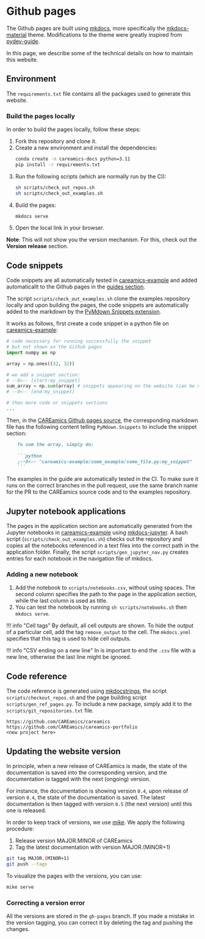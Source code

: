 # Github pages

The Github pages are built using [mkdocs](https://www.mkdocs.org/), more specifically the 
[mkdocs-material](https://squidfunk.github.io/mkdocs-material/) theme. Modifications to
the theme were greatly inspired from [pydev-guide](https://github.com/pydev-guide/pydev-guide.github.io).

In this page, we describe some of the technical details on how to maintain this website.

## Environment

The `requirements.txt` file contains all the packages used to generate this website.

### Build the pages locally

In order to build the pages locally, follow these steps:

1. Fork this repository and clone it.
2. Create a new environment and install the dependencies:
    ```bash
    conda create -n careamics-docs python=3.11
    pip install -r requirements.txt
    ```
4. Run the following scripts (which are normally run by the CI):
    ```bash
    sh scripts/check_out_repos.sh
    sh scripts/check_out_examples.sh
    ```
3. Build the pages:
    ```bash
    mkdocs serve
    ```
4. Open the local link in your browser.

**Note**: This will not show you the version mechanism. For this, check out the 
**Version release** section.


## Code snippets

Code snippets are all automatically tested in [careamics-example](https://github.com/CAREamics/careamics-examples/tree/main/applications)
and added automaticallt to the Github pages in the [guides section](../index.md).

The script `scripts/check_out_examples.sh` clone the examples repository locally and upon
building the pages, the code snippets are automatically added to the markdown by the
[PyMdown Snippets extension](https://facelessuser.github.io/pymdown-extensions/extensions/snippets/).

It works as follows, first create a code snippet in a python file on 
[careamics-example](https://github.com/CAREamics/careamics-examples/tree/main/applications):

```python title="careamics-example/some_example/some_file.py"
# code necessary for running successfully the snippet
# but not shown on the Github pages
import numpy as np

array = np.ones((32, 32))

# we add a snippet section:
# --8<-- [start:my_snippet]
sum_array = np.sum(array) # snippets appearing on the website (can be multi-lines)
# --8<-- [end:my_snippet]

# then more code or snippets sections
...
```

Then, in the [CAREamics Github pages source](https://github.com/CAREamics/careamics.github.io),
the corresponding markdown file has the following content telling `PyMdown.Snippets` to 
include the snippet section:

```markdown title="careamics.github.io/guides/some_example/some_file.py"
    To sum the array, simply do:
    
    ```python
    ;--8<-- "careamics-example/some_example/some_file.py:my_snippet"
    ```
```

The examples in the guide are automatically tested in the CI. To make sure it runs on
the correct branches in the pull request, use the same branch name for the PR to the
CAREamics source code and to the examples repository.

## Jupyter notebook applications

The pages in the application section are automatically generated from the Jupyter
notebooks in [careamics-example](https://github.com/CAREamics/careamics-examples/tree/main/applications) 
using [mkdocs-jupyter](https://github.com/danielfrg/mkdocs-jupyter).
A bash script (`scripts/check_out_examples.sh`) checks out the repository and copies 
all the notebooks referenced in a text files into the correct path in the application 
folder. Finally, the script `scripts/gen_jupyter_nav.py` creates entries for each notebook 
in the navigation file of mkdocs.


### Adding a new notebook

1. Add the notebook to `scripts/notebooks.csv`, without using spaces. The second column
  specifies the path to the page in the application section, while the last column is used 
  as title.
2. You can test the notebook by running `sh scripts/notebooks.sh` then `mkdocs serve`.


!!! info "Cell tags"
    By default, all cell outputs are shown. To hide the output of a particular cell,
    add the tag `remove_output` to the cell. The `mkdocs.ynml` specifies that this 
    tag is used to hide cell outputs.


!!! info "CSV ending on a new line"
    In is important to end the `.csv` file with a new line, otherwise the last line might
    be ignored.

## Code reference

The code reference is generated using [mkdocstrings](https://mkdocstrings.github.io/), 
the script `scripts/checkout_repos.sh` and the page building script `scripts/gen_ref_pages.py`. 
To include a new package, simply add it to the `scripts/git_repositories.txt` file.

```
https://github.com/CAREamics/careamics
https://github.com/CAREamics/careamics-portfolio
<new project here>
```

## Updating the website version


In principle, when a new release of CAREamics is made, the state of the documentation
is saved into the corresponding version, and the documentation is tagged with the
next (ongoing) version.

For instance, the documentation is showing version `0.4`, upon release of version 
`0.4`, the state of the documentation is saved. The latest documentation is then 
tagged with version `0.5` (the next version) until this one is released.

In order to keep track of versions, we use [mike](https://github.com/jimporter/mike). 
We apply the following procedure:

1. Release version MAJOR.MINOR of CAREamics
2. Tag the latest documentation with version MAJOR.(MINOR+1)
  ```bash
  git tag MAJOR.(MINOR+1)
  git push --tags
  ```

To visualize the pages with the versions, you can use:

```bash
mike serve
```

### Correcting a version error

All the versions are stored in the `gh-pages` branch. If you made a mistake in the version
tagging, you can correct it by deleting the tag and pushing the changes.
